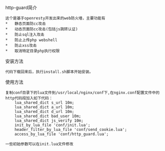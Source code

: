 http-guard简介

    这个是基于openresty开发出来的web防火墙，主要功能有
    *   静态页面防cc攻击
    *   动态页面防cc攻击(包括js跳转认证)
    *   防止sql注入攻击
    *   防止上传php webshell
    *   防止xss攻击
    *   取消特定目录php执行权限
    
安装方法
    
    代码下载回来后，执行install.sh脚本开始安装。
    
使用方法

    复制conf目录下的lua文件到/usr/local/nginx/conf下,在nginx.conf配置文件中的http代码段加入如下代码：
        lua_shared_dict s_url 10m;
        lua_shared_dict a_url 10m;
        lua_shared_dict d_url 10m;
        lua_shared_dict bad_user 10m;
        lua_shared_dict js_verify 10m;    
        init_by_lua_file 'conf/init.lua';
        header_filter_by_lua_file 'conf/send_cookie.lua';
        access_by_lua_file 'conf/http_guard.lua';
		
	一些初始参数可以在init.lua文件修改	